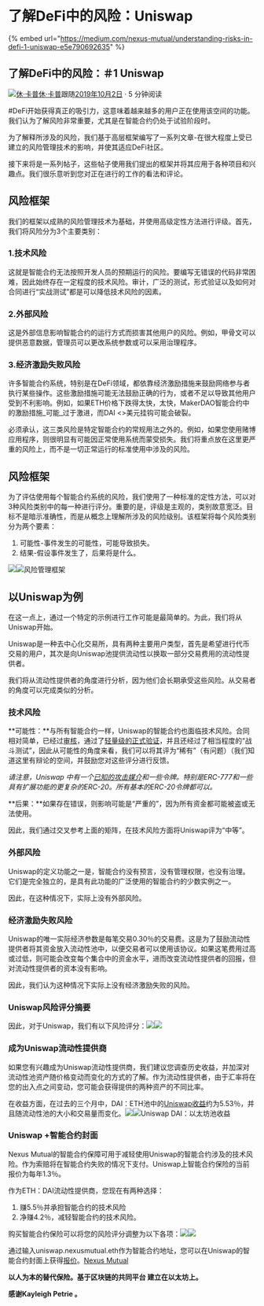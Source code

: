 # 了解DeFi中的风险：Uniswap

{% embed url="https://medium.com/nexus-mutual/understanding-risks-in-defi-1-uniswap-e5e790692635" %}

## 了解DeFi中的风险：＃1 Uniswap

[![&#x4F11;&#xB7;&#x5361;&#x666E;](https://miro.medium.com/fit/c/96/96/1*Y9Y4wt6PGH6Yq90OdQ_FSg.jpeg)](https://medium.com/@hugh_karp?source=post_page-----e5e790692635----------------------)[休·卡普](https://medium.com/@hugh_karp?source=post_page-----e5e790692635----------------------)跟随[2019年10月2日](https://medium.com/nexus-mutual/understanding-risks-in-defi-1-uniswap-e5e790692635?source=post_page-----e5e790692635----------------------) · 5 分钟阅读

\#DeFi开始获得真正的吸引力，这意味着越来越多的用户正在使用该空间的功能。我们认为了解风险非常重要，尤其是在智能合约仍处于试验阶段时。

为了解释所涉及的风险，我们基于高层框架编写了一系列文章-在很大程度上受已建立的风险管理技术的影响，并使其适应DeFi社区。

接下来将是一系列帖子，这些帖子使用我们提出的框架并将其应用于各种项目和兴趣点。我们很乐意听到您对正在进行的工作的看法和评论。

## 风险框架 <a id="e555"></a>

我们的框架以成熟的风险管理技术为基础，并使用高级定性方法进行评级。首先，我们将风险分为3个主要类别：

### 1.技术风险 <a id="3285"></a>

这就是智能合约无法按照开发人员的预期运行的风险。要编写无错误的代码非常困难，因此始终存在一定程度的技术风险。审计，广泛的测试，形式验证以及如何对合同进行“实战测试”都是可以降低技术风险的因素。

### 2.外部风险 <a id="2da4"></a>

这是外部信息影响智能合约的运行方式而损害其他用户的风险。例如，甲骨文可以提供恶意数据，管理员可以更改系统参数或可以采用治理程序。

### 3.经济激励失败风险 <a id="d0af"></a>

许多智能合约系统，特别是在DeFi领域，都依靠经济激励措施来鼓励网络参与者执行某些操作。这些激励措施可能无法鼓励正确的行为，或者不足以导致其他用户受到不利影响。例如，如果ETH价格下跌得太快，太快，MakerDAO智能合约中的激励措施_可能_过于激进，而DAI &lt;&gt;美元挂钩可能会破裂。

必须承认，这三类风险是特定智能合约的常规用法之外的。例如，如果您使用赌博应用程序，则很明显有可能因正常使用系统而蒙受损失。我们将重点放在这里更严重的风险上，而不是一切正常运行的标准使用中涉及的风险。

## 风险框架 <a id="dfc6"></a>

为了评估使用每个智能合约系统的风险，我们使用了一种标准的定性方法，可以对3种风险类别中的每一种进行评分。重要的是，评级是主观的，类别故意宽泛。目标不是暗示准确性，而是从概念上理解所涉及的风险级别。该框架将每个风险类别分为两个要素：

1. 可能性-事件发生的可能性，可能导致损失。
2. 结果-假设事件发生了，后果将是什么。

![](https://miro.medium.com/max/60/1*ZG2IfnIuK3NwKusMn5Tsig.png?q=20)![](https://miro.medium.com/max/2356/1*ZG2IfnIuK3NwKusMn5Tsig.png)风险管理框架

## 以Uniswap为例 <a id="cef9"></a>

在这一点上，通过一个特定的示例进行工作可能是最简单的。为此，我们将从Uniswap开始。

Uniswap是一种去中心化交易所，具有两种主要用户类型，首先是希望进行代币交易的用户，其次是向Uniswap池提供流动性以换取一部分交易费用的流动性提供者。

我们将从流动性提供者的角度进行分析，因为他们会长期承受这些风险。从交易者的角度可以完成类似的分析。

### 技术风险 <a id="d82d"></a>

**可能性：**与所有智能合约一样，Uniswap的智能合约也面临技术风险。合同相对简单，已经过[审核](https://medium.com/consensys-diligence/uniswap-audit-b90335ac007)，通过了[轻量级的正式验证](https://github.com/runtimeverification/verified-smart-contracts/tree/uniswap/uniswap)，并且还经过了相当程度的“战斗测试”，因此从可能性的角度来看，我们可以将其评为“稀有”（有问题）（我们知道这里有辩论的空间，并鼓励您对这些评分进行反馈。

_请注意，Uniswap 中有一个_[_已知的攻击媒介_](https://blog.openzeppelin.com/exploiting-uniswap-from-reentrancy-to-actual-profit/)_和一些令牌。特别是ERC-777和一些具有扩展功能的更复杂的ERC-20。所有基本的ERC-20令牌都可以。_

**后果：**如果存在错误，则影响可能是“严重的”，因为所有资金都可能被盗或无法使用。

因此，我们通过交叉参考上面的矩阵，在技术风险方面将Uniswap评为“中等”。

### 外部风险 <a id="136f"></a>

Uniswap的定义功能之一是，智能合约没有预言，没有管理权限，也没有治理。它们是完全独立的，是具有此功能的广泛使用的智能合约的少数实例之一。

因此，在这种情况下，实际上没有外部风险。

### 经济激励失败风险 <a id="773d"></a>

Uniswap的唯一实际经济参数是每笔交易0.30％的交易费。这是为了鼓励流动性提供者将其资金放入流动性池中，以便交易者可以使用该协议。如果这笔费用过高或过低，则可能会改变每个集合中的资金水平，进而改变流动性提供者的回报，但对流动性提供者的资本没有影响。

因此，我们认为这种情况下实际上没有经济激励失败的风险。

### Uniswap风险评分摘要 <a id="65e7"></a>

因此，对于Uniswap，我们有以下风险评分：![](https://miro.medium.com/max/50/1*4rJRYPXTk-oL9i-jzF8z_g.png?q=20)![](https://miro.medium.com/max/1168/1*4rJRYPXTk-oL9i-jzF8z_g.png)

### 成为Uniswap流动性提供商 <a id="e2fa"></a>

如果您有兴趣成为Uniswap流动性提供商，我们建议您调查历史收益，并加深对流动性池资产随价格变动而变化的方式的了解。作为流动性提供者，由于汇率将在您的出入点之间变动，您可能会获得提供的两种资产的不同比率。

在收益方面，在过去的三个月中，DAI：ETH池中的[Uniswap收益](https://zumzoom.github.io/analytics/uniswap/roi.html)约为5.53％，并且随流动性池的大小和交易量而变化。![](https://miro.medium.com/max/60/1*2K3o2FHOBQK1-Lpxt3zvIw.png?q=20)![](https://miro.medium.com/max/3830/1*2K3o2FHOBQK1-Lpxt3zvIw.png)Uniswap DAI：以太坊池收益

### Uniswap +智能合约封面 <a id="beb2"></a>

Nexus Mutual的智能合约保障可用于减轻使用Uniswap的智能合约涉及的技术风险。作为索赔将在智能合约失败的情况下支付。Uniswap上智能合约保险的当前报价为每年1.3％。

作为ETH：DAI流动性提供商，您现在有两种选择：

1. 赚5.5％并承担智能合约的技术风险
2. 净赚4.2％，减轻智能合约的技术风险。

购买智能合约保险可以将您的风险评分调整为以下各项：![](https://miro.medium.com/max/60/1*VSYf9LEQjw6EFJJGFOM6rA.png?q=20)![](https://miro.medium.com/max/1978/1*VSYf9LEQjw6EFJJGFOM6rA.png)

通过输入uniswap.nexusmutual.eth作为智能合约地址，您可以在Uniswap的智能合约封面上获得[报价](https://app.nexusmutual.io/#/SmartContractCover)。[Nexus Mutual](https://medium.com/nexus-mutual?source=post_sidebar--------------------------post_sidebar-)

**以人为本的替代保险。基于区块链的共同平台 建立在以太坊上。**

**感谢Kayleigh Petrie 。** 

